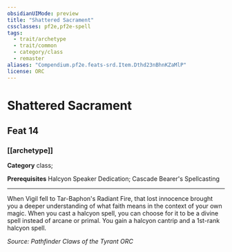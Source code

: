 ```yaml
---
obsidianUIMode: preview
title: "Shattered Sacrament"
cssclasses: pf2e,pf2e-spell
tags:
  - trait/archetype
  - trait/common
  - category/class
  - remaster
aliases: "Compendium.pf2e.feats-srd.Item.Dthd23nBhnKZaMlP"
license: ORC
---
```

# Shattered Sacrament
## Feat 14
### [[archetype]]

**Category** class; 



**Prerequisites** Halcyon Speaker Dedication; Cascade Bearer's Spellcasting
* * *
When Vigil fell to Tar-Baphon's Radiant Fire, that lost innocence brought you a deeper understanding of what faith means in the context of your own magic. When you cast a halcyon spell, you can choose for it to be a divine spell instead of arcane or primal. You gain a halcyon cantrip and a 1st-rank halcyon spell.

*Source: Pathfinder Claws of the Tyrant*
*ORC*